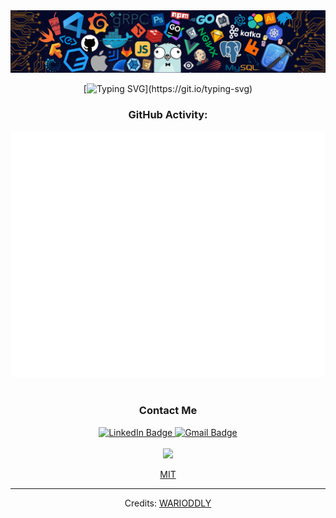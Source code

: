 

<div id="header" align="center">

 <img src="https://github.com/warioddly/warioddly/blob/main/header_.png" alt="warioddly gitgub header image"/>

  [![Typing SVG](https://readme-typing-svg.herokuapp.com?color=%2336BCF7&center=true&vCenter=true&size=26&width=600&lines=Hi+there+👋,+I+am+WARIODDLY;+Welcome+to+My+Profile!;Always+learning+new+things+;)](https://git.io/typing-svg)

</div>

<div id="statistics" align="center">
  
  ### GitHub Activity:

 <picture>
  <img src="/github-metrics.svg" alt="Warioddly's GitHub Metrics">
</picture>
<!--  <p><img src="https://github-readme-streak-stats.herokuapp.com/?user=warioddly&amp;theme=dark" alt="Warioddly's GitHub streak chart"></p> -->
<!--  <p><img src="https://leetcode.card.workers.dev/?username=warioddly&amp;theme=dark" alt="LeetCode stats"></p> -->
<!--   <p><img src="https://codewars-stats-ignacio-cuadra.vercel.app/?username=warioddlly&theme=dark"> </p> -->
  
</div>

<br />

<div id="badges" align="center">
  
  ### Contact Me
 
   <a href="https://www.linkedin.com/in/warioddly/" target="_new">
      <img src="https://img.shields.io/badge/Linkedin-WARIODDLY-blue?logo=Linkedin" alt="LinkedIn Badge"/>
  </a>
  <a href="mailto: off3nied@gmail.com" target="_new">
    <img src="https://img.shields.io/badge/Gmail-WARIODDLY-red?logo=Gmail" alt="Gmail Badge"/>
  </a>
<!--   <a href="https://twitter.com/IBekeev" target="_new">
    <img src="https://img.shields.io/badge/twitter-WARIODDLY-blue?logo=twitter" alt="Twitter Badge"/>
  </a> -->

  <br />
    <br />
  <img src="https://media.giphy.com/media/bJ4TVNYNUympPgcpem/giphy.gif" width="350"/>
  
  [MIT](LICENSE)
  
</div>

-----
<p align="center">
    Credits: <a href="https://github.com/warioddly">WARIODDLY</a>
</p>


